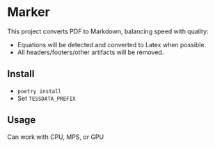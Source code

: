 # Marker

This project converts PDF to Markdown, balancing speed with quality:

- Equations will be detected and converted to Latex when possible.
- All headers/footers/other artifacts will be removed.



## Install

- `poetry install`
- Set `TESSDATA_PREFIX`


## Usage

Can work with CPU, MPS, or GPU
